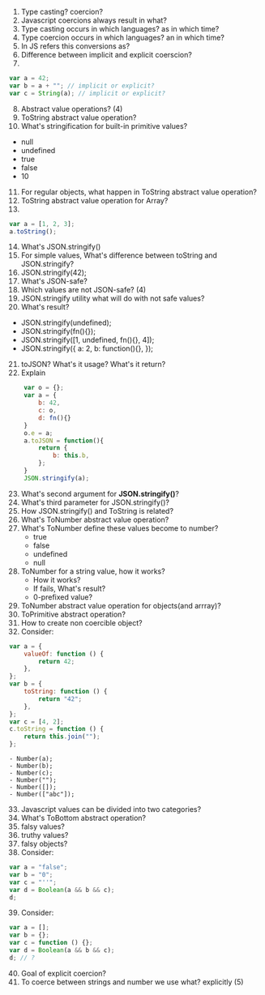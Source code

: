 1. Type casting? coercion?
2. Javascript coercions always result in what?
3. Type casting occurs in which languages? as in which time?
4. Type coercion occurs in which languages? an in which time?
5. In JS refers this conversions as?
6. Difference between implicit and explicit coerscion?
7.

```javascript
var a = 42;
var b = a + ""; // implicit or explicit?
var c = String(a); // implicit or explicit?
```

8. Abstract value operations? (4)
9. ToString abstract value operation?
10. What's stringification for built-in primitive values?

-   null
-   undefined
-   true
-   false
-   10

11. For regular objects, what happen in ToString abstract value operation?
12. ToString abstract value operation for Array?
13.

```javascript
var a = [1, 2, 3];
a.toString();
```

14. What's JSON.stringify()
15. For simple values, What's difference between toString and JSON.stringify?
16. JSON.stringify(42);
17. What's JSON-safe?
18. Which values are not JSON-safe? (4)
19. JSON.stringify utility what will do with not safe values?
20. What's result?

-   JSON.stringify(undefined);
-   JSON.stringify(fn(){});
-   JSON.stringify([1, undefined, fn(){}, 4]);
-   JSON.stringify({
    a: 2,
    b: function(){},
    });

21. toJSON? What's it usage? What's it return?
22. Explain

```javascript
    var o = {};
    var a = {
        b: 42,
        c: o,
        d: fn(){}
    }
    o.e = a;
    a.toJSON = function(){
        return {
            b: this.b,
        };
    }
    JSON.stringify(a);
```

23. What's second argument for **JSON.stringify()**?
24. What's third parameter for JSON.stringify()?
25. How JSON.stringify() and ToString is related?
26. What's ToNumber abstract value operation?
27. What's ToNumber define these values become to number?
    -   true
    -   false
    -   undefined
    -   null
28. ToNumber for a string value, how it works?
    -   How it works?
    -   If fails, What's result?
    -   0-prefixed value?
29. ToNumber abstract value operation for objects(and arrray)?
30. ToPrimitive abstract operation?
31. How to create non coercible object?
32. Consider:

```javascript
var a = {
    valueOf: function () {
        return 42;
    },
};
var b = {
    toString: function () {
        return "42";
    },
};
var c = [4, 2];
c.toString = function () {
    return this.join("");
};
```

    - Number(a);
    - Number(b);
    - Number(c);
    - Number("");
    - Number([]);
    - Number(["abc"]);

33. Javascript values can be divided into two categories?
34. What's ToBottom abstract operation?
35. falsy values?
36. truthy values?
37. falsy objects?
38. Consider:

```javascript
var a = "false";
var b = "0";
var c = "''";
var d = Boolean(a && b && c);
d;
```

39. Consider:

```javascript
var a = [];
var b = {};
var c = function () {};
var d = Boolean(a && b && c);
d; // ?
```

40. Goal of explicit coercion?
41. To coerce between strings and number we use what? explicitly (5)
